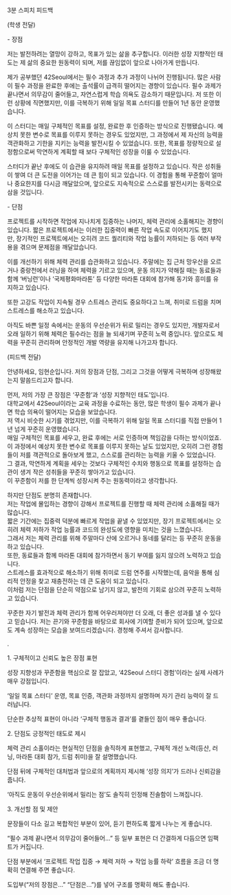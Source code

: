 3분 스피치 피드백

(학생 전달)

- 장점

저는 발전하려는 열망이 강하고, 목표가 있는 삶을 추구합니다. 이러한 성장 지향적인 태도는 제 삶의 중요한 원동력이 되며, 저를 끊임없이 앞으로 나아가게 만듭니다.

제가 공부했던 42Seoul에서는 필수 과정과 추가 과정이 나뉘어 진행됩니다. 많은 사람이 필수 과정을 완료한 후에는 출석률이 급격히 떨어지는 경향이 있습니다. 필수 과제가 끝나면서 의무감이 줄어들고, 자연스럽게 학습 의욕도 감소하기 때문입니다. 저 또한 이런 상황에 직면했지만, 이를 극복하기 위해 일일 목표 스터디를 만들어 1년 동안 운영했습니다.

이 스터디는 매일 구체적인 목표를 설정, 완료한 후 인증하는 방식으로 진행됐습니다. 예상치 못한 변수로 목표를 이루지 못하는 경우도 있었지만, 그 과정에서 제 자신의 능력을 객관화하고 기한을 지키는 능력을 발전시킬 수 있었습니다. 또한, 목표를 정량적으로 설정함으로써 막연하게 계획할 때 보다 구체적인 성장을 이룰 수 있었습니다.

스터디가 끝난 후에도 이 습관을 유지하려 매일 목표를 설정하고 있습니다. 작은 성취들이 쌓여 더 큰 도전을 이어가는 데 큰 힘이 되고 있습니다. 이 경험을 통해 꾸준함이 얼마나 중요한지를 다시금 깨달았으며, 앞으로도 지속적으로 스스로를 발전시키는 동력으로 삼을 것입니다.

- 단점

프로젝트를 시작하면 작업에 지나치게 집중하는 나머지, 체력 관리에 소홀해지는 경향이 있습니다. 짧은 프로젝트에서는 이러한 집중력이 빠른 작업 속도로 이어지기도 했지만, 장기적인 프로젝트에서는 오히려 코드 퀄리티와 작업 능률이 저하되는 등 여러 부작용을 겪으며 문제점을 깨달았습니다.

이를 개선하기 위해 체력 관리를 습관화하고 있습니다. 주말에는 집 근처 망우산을 오르거나 중랑천에서 러닝을 하며 체력을 기르고 있으며, 운동 의지가 약해질 때는 동료들과 함께 ‘버닝런’이나 ‘국제평화마라톤’ 등 다양한 마라톤 대회에 참가해 동기와 흥미를 유지하고 있습니다.

또한 고강도 작업이 지속될 경우 스트레스 관리도 중요하다고 느껴, 취미로 드럼을 치며 스트레스를 해소하고 있습니다.

아직도 바쁜 일정 속에서는 운동의 우선순위가 뒤로 밀리는 경우도 있지만, 개발자로서 오래 일하기 위해 체력은 필수라는 점을 늘 되새기며 꾸준히 노력 중입니다. 앞으로도 체력을 꾸준히 관리하며 안정적인 개발 역량을 유지해 나가고자 합니다.

(피드백 전달)

안녕하세요, 임현순입니다. 저의 장점과 단점, 그리고 그것을 어떻게 극복하며 성장해왔는지 말씀드리고자 합니다.

먼저, 저의 가장 큰 장점은 ‘꾸준함’과 ‘성장 지향적인 태도’입니다.  
대학교에서 42Seoul이라는 교육 과정을 수료하는 동안, 많은 학생이 필수 과제가 끝나면 학습 의욕이 떨어지는 모습을 보았습니다.  
저 역시 비슷한 시기를 겪었지만, 이를 극복하기 위해 일일 목표 스터디를 직접 만들어 1년 넘게 꾸준히 운영했습니다.  
매일 구체적인 목표를 세우고, 완료 후에는 서로 인증하며 책임감을 다하는 방식이었죠.  
이 과정에서 예상치 못한 변수로 목표를 이루지 못하는 날도 있었지만, 오히려 그런 경험들이 저를 객관적으로 돌아보게 했고, 스스로를 관리하는 능력을 키울 수 있었습니다.  
그 결과, 막연하게 계획을 세우는 것보다 구체적인 수치와 행동으로 목표를 설정하는 습관이 생겨 작은 성취들을 꾸준히 쌓아가고 있습니다.  
이 꾸준함이 저를 한 단계씩 성장시켜 주는 원동력이라고 생각합니다.

하지만 단점도 분명히 존재합니다.  
저는 작업에 몰입하는 경향이 강해서 프로젝트를 진행할 때 체력 관리에 소홀해질 때가 많습니다.  
짧은 기간에는 집중력 덕분에 빠르게 작업을 끝낼 수 있었지만, 장기 프로젝트에서는 오히려 체력 저하가 작업 능률과 코드의 완성도에 영향을 미치는 것을 느꼈습니다.  
그래서 저는 체력 관리를 위해 주말마다 산에 오르거나 동네를 달리는 등 꾸준히 운동을 하고 있습니다.  
또한, 동료들과 함께 마라톤 대회에 참가하면서 동기 부여를 잃지 않으려 노력하고 있습니다.  
스트레스를 효과적으로 해소하기 위해 취미로 드럼 연주를 시작했는데, 음악을 통해 심리적 안정을 찾고 재충전하는 데 큰 도움이 되고 있습니다.  
이처럼 저는 단점을 단순히 약점으로 남기지 않고, 발전의 기회로 삼으려 꾸준히 노력하고 있습니다.

  
꾸준한 자기 발전과 체력 관리가 함께 어우러져야만 더 오래, 더 좋은 성과를 낼 수 있다고 믿습니다. 저는 끈기와 꾸준함을 바탕으로 회사에 기여할 준비가 되어 있으며, 앞으로도 계속 성장하는 모습을 보여드리겠습니다. 경청해 주셔서 감사합니다.

.

1. 구체적이고 신뢰도 높은 장점 표현

성장 지향성과 꾸준함을 핵심으로 잘 잡았고, ‘42Seoul 스터디 경험’이라는 실제 사례가 매우 강점입니다.

‘일일 목표 스터디’ 운영, 목표 인증, 객관화 과정까지 설명하며 자기 관리 능력이 잘 드러납니다.

단순한 추상적 표현이 아니라 ‘구체적 행동과 결과’를 곁들인 점이 매우 좋습니다.

2. 단점도 긍정적인 태도로 제시

체력 관리 소홀이라는 현실적인 단점을 솔직하게 표현했고, 구체적 개선 노력(등산, 러닝, 마라톤 대회 참가, 드럼 취미)을 잘 설명했습니다.

단점 뒤에 구체적인 대처법과 앞으로의 계획까지 제시해 ‘성장 의지’가 드러나 신뢰감을 줍니다.

‘아직도 운동이 우선순위에서 밀리는 점’도 솔직히 인정해 진솔함이 느껴집니다.

3. 개선할 점 및 제안

문장들이 다소 길고 복합적인 부분이 있어, 듣기 편하도록 짧게 나누는 게 좋습니다.

“필수 과제 끝나면서 의무감이 줄어들어…” 등 일부 표현은 더 간결하게 다듬으면 임팩트가 커집니다.

단점 부분에서 ‘프로젝트 작업 집중 → 체력 저하 → 작업 능률 하락’ 흐름을 조금 더 명확히 연결해 주면 좋습니다.

도입부(“저의 장점은…” “단점은…”)를 넣어 구조를 명확히 해도 좋습니다.